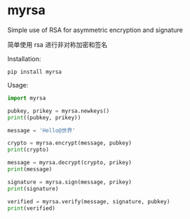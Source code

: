 # myrsa

Simple use of RSA for asymmetric encryption and signature

简单使用 rsa 进行非对称加密和签名

Installation:
```
pip install myrsa
```

Usage:
```python
import myrsa

pubkey, prikey = myrsa.newkeys()
print((pubkey, prikey))

message = 'Hello@世界'

crypto = myrsa.encrypt(message, pubkey)
print(crypto)

message = myrsa.decrypt(crypto, prikey)
print(message)

signature = myrsa.sign(message, prikey)
print(signature)

verified = myrsa.verify(message, signature, pubkey)
print(verified)
```

